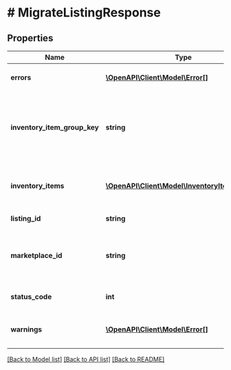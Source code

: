 # # MigrateListingResponse

## Properties

Name | Type | Description | Notes
------------ | ------------- | ------------- | -------------
**errors** | [**\OpenAPI\Client\Model\Error[]**](Error.md) | If one or more errors occur with the attempt to migrate the listing, this container will be returned with detailed information on each error. | [optional]
**inventory_item_group_key** | **string** | This field will only be returned for a multiple-variation listing that the seller attempted to migrate. Its value is auto-generated by eBay. For a multiple-variation listing that is successfully migrated to the new Inventory model, eBay automatically creates an inventory item group object for the listing, and the seller will be able to retrieve and manage that new inventory item group object by using the value in this field. | [optional]
**inventory_items** | [**\OpenAPI\Client\Model\InventoryItemListing[]**](InventoryItemListing.md) | This container exists of an array of SKU values and offer IDs. For single-variation listings, this will only be one SKU value and one offer ID (if listing was successfully migrated), but multiple SKU values and offer IDs will be returned for multiple-variation listings. | [optional]
**listing_id** | **string** | The unique identifier of the eBay listing that the seller attempted to migrate. | [optional]
**marketplace_id** | **string** | This is the unique identifier of the eBay Marketplace where the listing resides. The value fo the eBay US site will be &lt;code&gt;EBAY_US&lt;/code&gt;. For implementation help, refer to &lt;a href&#x3D;&#39;https://developer.ebay.com/api-docs/sell/inventory/types/slr:MarketplaceEnum&#39;&gt;eBay API documentation&lt;/a&gt; | [optional]
**status_code** | **int** | This field is returned for each listing that the seller attempted to migrate. See the &lt;strong&gt;HTTP status codes&lt;/strong&gt; table to see which each status code indicates. | [optional]
**warnings** | [**\OpenAPI\Client\Model\Error[]**](Error.md) | If one or more warnings occur with the attempt to migrate the listing, this container will be returned with detailed information on each warning. It is possible that a listing can be successfully migrated even if a warning occurs. | [optional]

[[Back to Model list]](../../README.md#models) [[Back to API list]](../../README.md#endpoints) [[Back to README]](../../README.md)

